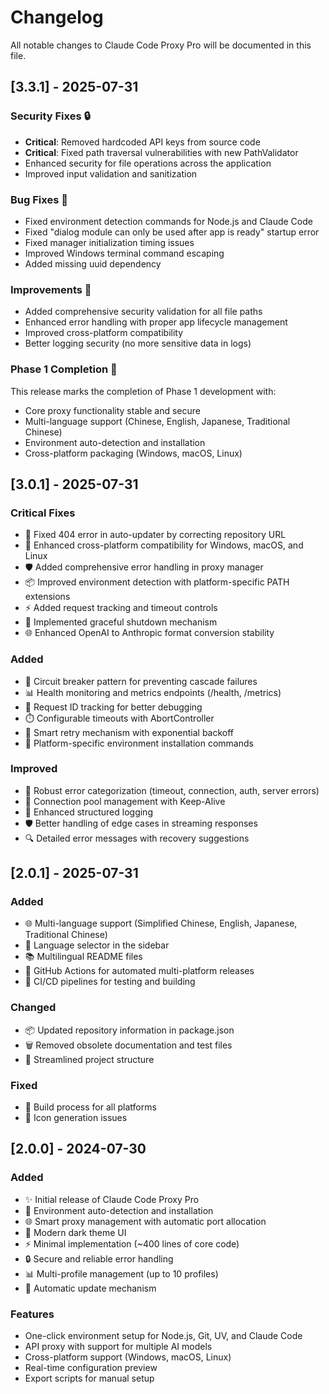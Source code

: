 # Changelog

All notable changes to Claude Code Proxy Pro will be documented in this file.

## [3.3.1] - 2025-07-31

### Security Fixes 🔒
- **Critical**: Removed hardcoded API keys from source code
- **Critical**: Fixed path traversal vulnerabilities with new PathValidator
- Enhanced security for file operations across the application
- Improved input validation and sanitization

### Bug Fixes 🐛
- Fixed environment detection commands for Node.js and Claude Code
- Fixed "dialog module can only be used after app is ready" startup error
- Fixed manager initialization timing issues
- Improved Windows terminal command escaping
- Added missing uuid dependency

### Improvements 🚀
- Added comprehensive security validation for all file paths
- Enhanced error handling with proper app lifecycle management
- Improved cross-platform compatibility
- Better logging security (no more sensitive data in logs)

### Phase 1 Completion 🎯
This release marks the completion of Phase 1 development with:
- Core proxy functionality stable and secure
- Multi-language support (Chinese, English, Japanese, Traditional Chinese)
- Environment auto-detection and installation
- Cross-platform packaging (Windows, macOS, Linux)

## [3.0.1] - 2025-07-31

### Critical Fixes
- 🐛 Fixed 404 error in auto-updater by correcting repository URL
- 🔧 Enhanced cross-platform compatibility for Windows, macOS, and Linux
- 🛡️ Added comprehensive error handling in proxy manager
- 📦 Improved environment detection with platform-specific PATH extensions
- ⚡ Added request tracking and timeout controls
- 🔄 Implemented graceful shutdown mechanism
- 🌐 Enhanced OpenAI to Anthropic format conversion stability

### Added
- 🔐 Circuit breaker pattern for preventing cascade failures
- 📊 Health monitoring and metrics endpoints (/health, /metrics)
- 🎯 Request ID tracking for better debugging
- ⏱️ Configurable timeouts with AbortController
- 🔄 Smart retry mechanism with exponential backoff
- 🧪 Platform-specific environment installation commands

### Improved
- 💪 Robust error categorization (timeout, connection, auth, server errors)
- 🚀 Connection pool management with Keep-Alive
- 📝 Enhanced structured logging
- 🛡️ Better handling of edge cases in streaming responses
- 🔍 Detailed error messages with recovery suggestions

## [2.0.1] - 2025-07-31

### Added
- 🌐 Multi-language support (Simplified Chinese, English, Japanese, Traditional Chinese)
- 🎨 Language selector in the sidebar
- 📚 Multilingual README files
- 🚀 GitHub Actions for automated multi-platform releases
- 🔧 CI/CD pipelines for testing and building

### Changed
- 📦 Updated repository information in package.json
- 🗑️ Removed obsolete documentation and test files
- 🎯 Streamlined project structure

### Fixed
- 🔧 Build process for all platforms
- 📱 Icon generation issues

## [2.0.0] - 2024-07-30

### Added
- ✨ Initial release of Claude Code Proxy Pro
- 🔧 Environment auto-detection and installation
- 🌐 Smart proxy management with automatic port allocation
- 🎨 Modern dark theme UI
- ⚡ Minimal implementation (~400 lines of core code)
- 🔒 Secure and reliable error handling
- 📊 Multi-profile management (up to 10 profiles)
- 🔄 Automatic update mechanism

### Features
- One-click environment setup for Node.js, Git, UV, and Claude Code
- API proxy with support for multiple AI models
- Cross-platform support (Windows, macOS, Linux)
- Real-time configuration preview
- Export scripts for manual setup